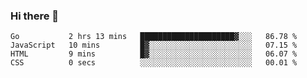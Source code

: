 ### Hi there 👋

<!--
**KLXLjun/KLXLjun** is a ✨ _special_ ✨ repository because its `README.md` (this file) appears on your GitHub profile.

Here are some ideas to get you started:

- 🔭 I’m currently working on ...
- 🌱 I’m currently learning ...
- 👯 I’m looking to collaborate on ...
- 🤔 I’m looking for help with ...
- 💬 Ask me about ...
- 📫 How to reach me: ...
- 😄 Pronouns: ...
- ⚡ Fun fact: ...
-->

<!--START_SECTION:waka-->
```text
Go           2 hrs 13 mins   █████████████████████▓░░░   86.78 % 
JavaScript   10 mins         █▓░░░░░░░░░░░░░░░░░░░░░░░   07.15 % 
HTML         9 mins          █▓░░░░░░░░░░░░░░░░░░░░░░░   06.07 % 
CSS          0 secs          ░░░░░░░░░░░░░░░░░░░░░░░░░   00.01 % 
```
<!--END_SECTION:waka-->
